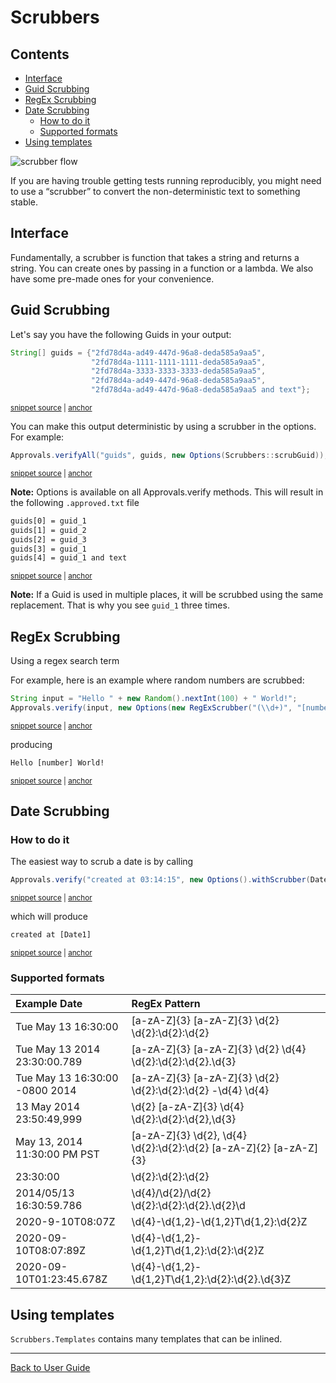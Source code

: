 <a id="top"></a>

# Scrubbers

<!-- toc -->
## Contents

  * [Interface](#interface)
  * [Guid Scrubbing](#guid-scrubbing)
  * [RegEx Scrubbing](#regex-scrubbing)
  * [Date Scrubbing](#date-scrubbing)
    * [How to do it](#how-to-do-it)
    * [Supported formats](#supported-formats)
  * [Using templates](#using-templates)<!-- endToc -->

![scrubber flow](https://raw.githubusercontent.com/approvals/ApprovalTests.cpp/master/doc/images/ScrubberOverview.png)

If you are having trouble getting tests running reproducibly, you might need to use a “scrubber” to convert the non-deterministic text to something stable.

## Interface

Fundamentally, a scrubber is function that takes a string and returns a string. 
You can create ones by passing in a function or a lambda. 
We also have some pre-made ones for your convenience.


## Guid Scrubbing

Let's say you have the following Guids in your output:
<!-- snippet: guid-scrubbing-1 -->
<a id='snippet-guid-scrubbing-1'></a>
```java
String[] guids = {"2fd78d4a-ad49-447d-96a8-deda585a9aa5",
                  "2fd78d4a-1111-1111-1111-deda585a9aa5",
                  "2fd78d4a-3333-3333-3333-deda585a9aa5",
                  "2fd78d4a-ad49-447d-96a8-deda585a9aa5",
                  "2fd78d4a-ad49-447d-96a8-deda585a9aa5 and text"};
```
<sup><a href='/approvaltests-tests/src/test/java/org/approvaltests/scrubbers/ScrubberTest.java#L31-L37' title='Snippet source file'>snippet source</a> | <a href='#snippet-guid-scrubbing-1' title='Start of snippet'>anchor</a></sup>
<!-- endSnippet -->
You can make this output deterministic by using a scrubber in the options.
For example:
<!-- snippet: guid-scrubbing-2 -->
<a id='snippet-guid-scrubbing-2'></a>
```java
Approvals.verifyAll("guids", guids, new Options(Scrubbers::scrubGuid));
```
<sup><a href='/approvaltests-tests/src/test/java/org/approvaltests/scrubbers/ScrubberTest.java#L38-L40' title='Snippet source file'>snippet source</a> | <a href='#snippet-guid-scrubbing-2' title='Start of snippet'>anchor</a></sup>
<!-- endSnippet -->
**Note:** Options is available on all Approvals.verify methods.
This will result in the following `.approved.txt` file
<!-- snippet: /src/test/java/org/approvaltests/scrubbers/ScrubberTest.scrubGuids.approved.txt -->
<a id='snippet-/src/test/java/org/approvaltests/scrubbers/ScrubberTest.scrubGuids.approved.txt'></a>
```txt
guids[0] = guid_1
guids[1] = guid_2
guids[2] = guid_3
guids[3] = guid_1
guids[4] = guid_1 and text
```
<sup><a href='/approvaltests-tests/src/test/java/org/approvaltests/scrubbers/ScrubberTest.scrubGuids.approved.txt#L1-L5' title='Snippet source file'>snippet source</a> | <a href='#snippet-/src/test/java/org/approvaltests/scrubbers/ScrubberTest.scrubGuids.approved.txt' title='Start of snippet'>anchor</a></sup>
<!-- endSnippet -->
**Note:** If a Guid is used in multiple places, it will be scrubbed using the same replacement.
That is why you see `guid_1` three times.

## RegEx Scrubbing

Using a regex search term

For example, here is an example where random numbers are scrubbed:
<!-- snippet: scrub-regex-example -->
<a id='snippet-scrub-regex-example'></a>
```java
String input = "Hello " + new Random().nextInt(100) + " World!";
Approvals.verify(input, new Options(new RegExScrubber("(\\d+)", "[number]")));
```
<sup><a href='/approvaltests-tests/src/test/java/org/approvaltests/scrubbers/RegExScrubberTest.java#L14-L17' title='Snippet source file'>snippet source</a> | <a href='#snippet-scrub-regex-example' title='Start of snippet'>anchor</a></sup>
<!-- endSnippet -->
producing
<!-- snippet: /src/test/java/org/approvaltests/scrubbers/RegExScrubberTest.name.approved.txt -->
<a id='snippet-/src/test/java/org/approvaltests/scrubbers/RegExScrubberTest.name.approved.txt'></a>
```txt
Hello [number] World!
```
<sup><a href='/approvaltests-tests/src/test/java/org/approvaltests/scrubbers/RegExScrubberTest.name.approved.txt#L1-L1' title='Snippet source file'>snippet source</a> | <a href='#snippet-/src/test/java/org/approvaltests/scrubbers/RegExScrubberTest.name.approved.txt' title='Start of snippet'>anchor</a></sup>
<!-- endSnippet -->

## Date Scrubbing

### How to do it

The easiest way to scrub a date is by calling 
<!-- snippet: scrub-date-example -->
<a id='snippet-scrub-date-example'></a>
```java
Approvals.verify("created at 03:14:15", new Options().withScrubber(DateScrubber.getScrubberFor("00:00:00")));
```
<sup><a href='/approvaltests-tests/src/test/java/org/approvaltests/scrubbers/DateScrubberTests.java#L46-L48' title='Snippet source file'>snippet source</a> | <a href='#snippet-scrub-date-example' title='Start of snippet'>anchor</a></sup>
<!-- endSnippet -->

which will produce

<!-- snippet: DateScrubberTests.exampleForDocumentation.approved.txt -->
<a id='snippet-DateScrubberTests.exampleForDocumentation.approved.txt'></a>
```txt
created at [Date1]
```
<sup><a href='/approvaltests-tests/src/test/java/org/approvaltests/scrubbers/DateScrubberTests.exampleForDocumentation.approved.txt#L1-L1' title='Snippet source file'>snippet source</a> | <a href='#snippet-DateScrubberTests.exampleForDocumentation.approved.txt' title='Start of snippet'>anchor</a></sup>
<!-- endSnippet -->

### Supported formats

<!-- include: DateScrubberTests.supportedFormats.approved.md -->
| Example Date | RegEx Pattern |
| :-------------------- | :----------------------- | 
| Tue May 13 16:30:00 | [a-zA-Z]{3} [a-zA-Z]{3} \d{2} \d{2}:\d{2}:\d{2} |
| Tue May 13 2014 23:30:00.789 | [a-zA-Z]{3} [a-zA-Z]{3} \d{2} \d{4} \d{2}:\d{2}:\d{2}.\d{3} |
| Tue May 13 16:30:00 -0800 2014 | [a-zA-Z]{3} [a-zA-Z]{3} \d{2} \d{2}:\d{2}:\d{2} -\d{4} \d{4} |
| 13 May 2014 23:50:49,999 | \d{2} [a-zA-Z]{3} \d{4} \d{2}:\d{2}:\d{2},\d{3} |
| May 13, 2014 11:30:00 PM PST | [a-zA-Z]{3} \d{2}, \d{4} \d{2}:\d{2}:\d{2} [a-zA-Z]{2} [a-zA-Z]{3} |
| 23:30:00 | \d{2}:\d{2}:\d{2} |
| 2014/05/13 16:30:59.786 | \d{4}/\d{2}/\d{2} \d{2}:\d{2}:\d{2}.\d{2}\d |
| 2020-9-10T08:07Z | \d{4}-\d{1,2}-\d{1,2}T\d{1,2}:\d{2}Z |
| 2020-09-10T08:07:89Z | \d{4}-\d{1,2}-\d{1,2}T\d{1,2}:\d{2}:\d{2}Z |
| 2020-09-10T01:23:45.678Z | \d{4}-\d{1,2}-\d{1,2}T\d{1,2}:\d{2}\:\d{2}\.\d{3}Z |
<!-- endInclude -->

## Using templates

`Scrubbers.Templates` contains many templates that can be inlined.

---

[Back to User Guide](README.md#top)
